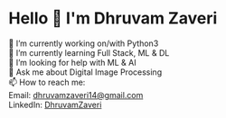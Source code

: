 <h1>Hello 👋 I'm Dhruvam Zaveri</h1>

🔭 I’m currently working on/with Python3<br>
🌱 I’m currently learning Full Stack, ML & DL
<br>🤔 I’m looking for help with ML & AI
<br>💬 Ask me about Digital Image Processing
<br>📫 How to reach me: 
  <br>Email: <a href="dhruvamzaveri14@gmail.com">dhruvamzaveri14@gmail.com</a>
  <br>LinkedIn: <a href="https://www.linkedin.com/in/dhruvam-zaveri/">DhruvamZaveri</a>
